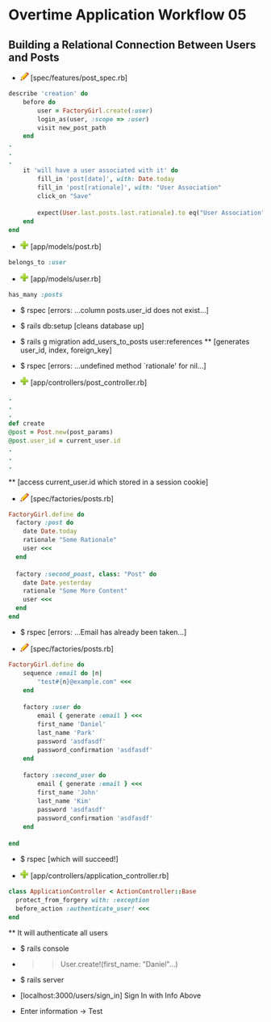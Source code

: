 # Overtime Application Workflow 05

## Building a Relational Connection Between Users and Posts

- ![edit](edit.png) [spec/features/post_spec.rb]
```rb
describe 'creation' do
	before do
		user = FactoryGirl.create(:user)
		login_as(user, :scope => :user)
		visit new_post_path
	end
.
.
.
	it 'will have a user associated with it' do
		fill_in 'post[date]', with: Date.today
		fill_in 'post[rationale]', with: "User Association"
		click_on "Save"

		expect(User.last.posts.last.rationale).to eq("User Association")
	end
end
```

- ![add](plus.png) [app/models/post.rb]
```rb
belongs_to :user
```

- ![add](plus.png) [app/models/user.rb]
```rb
has_many :posts
```
- $ rspec [errors: ...column posts.user_id does not exist...]

- $ rails db:setup [cleans database up]

- $ rails g migration add_users_to_posts user:references 
** [generates user_id, index, foreign_key]

- $ rspec [errors: ...undefined method `rationale' for nil...]

- ![add](plus.png) [app/controllers/post_controller.rb]
```rb
.
.
.
def create
@post = Post.new(post_params)
@post.user_id = current_user.id
.
.
.
```
** [access current_user.id which stored in a session cookie]

- ![edit](edit.png) [spec/factories/posts.rb]
```rb
FactoryGirl.define do
  factory :post do
    date Date.today
    rationale "Some Rationale"
    user <<<
  end

  factory :second_poast, class: "Post" do
  	date Date.yesterday
  	rationale "Some More Content"
  	user <<<
  end
end
```

- $ rspec [errors: ...Email has already been taken...]

- ![edit](edit.png) [spec/factories/posts.rb]
```rb
FactoryGirl.define do 
	sequence :email do |n|   
		"test#{n}@example.com" <<<
	end

	factory :user do
		email { generate :email } <<<
		first_name 'Daniel'
		last_name 'Park'
		password 'asdfasdf'
		password_confirmation 'asdfasdf'
	end

	factory :second_user do
		email { generate :email } <<<
		first_name 'John'
		last_name 'Kim'
		password 'asdfasdf'
		password_confirmation 'asdfasdf'
	end

end
```

- $ rspec [which will succeed!]

- ![add](plus.png) [app/controllers/application_controller.rb]
```rb
class ApplicationController < ActionController::Base
  protect_from_forgery with: :exception
  before_action :authenticate_user! <<<
end
```
** It will authenticate all users 

- $ rails console
- >> User.create!(first_name: "Daniel"...)

- $ rails server
- [localhost:3000/users/sign_in] Sign In with Info Above
- Enter information -> Test
